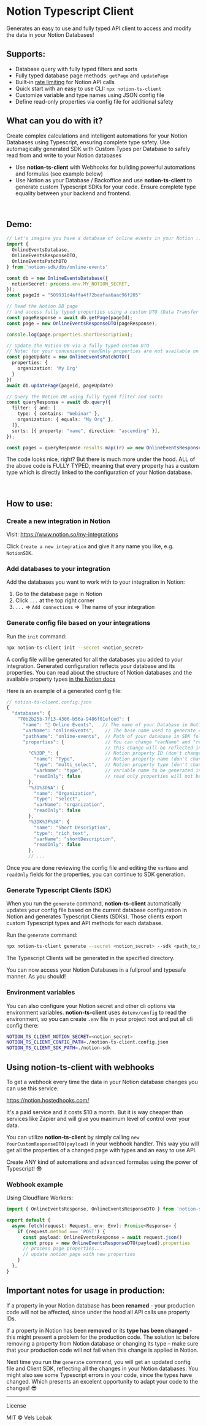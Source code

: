 # Notion Typescript Client

Generates an easy to use and fully typed API client to access and modify the data in your Notion Databases!

## Supports:

- Database query with fully typed filters and sorts
- Fully typed database page methods: `getPage` and `updatePage`
- Built-in <a href="https://developers.notion.com/reference/request-limits" target="_blank">rate limiting</a> for Notion API calls
- Quick start with an easy to use CLI: `npx notion-ts-client`
- Customize variable and type names using JSON config file
- Define read-only properties via config file for additional safety

## What can you do with it?

Create complex calculations and intelligent automations for your Notion Databases using Typescript, ensuring complete type safety. Use automagically generated SDK with Custom Types per Database to safely read from and write to your Notion databases

- Use **notion-ts-client** with Webhooks for building powerful automations and formulas (see example below)
- Use Notion as your Database / Backoffice and use **notion-ts-client** to generate custom Typescript SDKs for your code. Ensure complete type equality between your backend and frontend.

<br/>

## Demo:

```ts
// Let's imagine you have a database of online events in your Notion :)
import {
  OnlineEventsDatabase,
  OnlineEventsResponseDTO,
  OnlineEventsPatchDTO
} from 'notion-sdk/dbs/online-events'

const db = new OnlineEventsDatabase({
  notionSecret: process.env.MY_NOTION_SECRET,
});
const pageId = "509931d4affa4f72beafaa6aac96f205"

// Read the Notion DB page
// and access fully typed properties using a custom DTO (Data Transfer Object)
const pageResponse = await db.getPage(pageId);
const page = new OnlineEventsResponseDTO(pageResponse);

console.log(page.properties.shortDescription);

// Update the Notion DB via a fully typed custom DTO
// Note: for your convenience readOnly properties are not available on PatchDTO
const pageUpdate = new OnlineEventsPatchDTO({
  properties: {
    organization: 'My Org'
  }
})
await db.updatePage(pageId, pageUpdate)

// Query the Notion DB using fully typed filter and sorts
const queryResponse = await db.query({
  filter: { and: [
    type: { contains: "Webinar" },
    organization: { equals: "My Org" },
  ]},
  sorts: [{ property: "name", direction: "ascending" }],
});

const pages = queryResponse.results.map((r) => new OnlineEventsResponseDTO(r));
```

The code looks nice, right? But there is much more under the hood.
ALL of the above code is FULLY TYPED, meaning that every property has a custom type which is directly linked to the configuration of your Notion database.

<br/>

## How to use:

### Create a new integration in Notion

Visit: https://www.notion.so/my-integrations

Click `Create a new integration` and give it any name you like, e.g. `NotionSDK`.

### Add databases to your integration

Add the databases you want to work with to your integration in Notion:

1. Go to the database page in Notion
2. Click `...` at the top right corner
3. `...` => `Add connections` => The name of your integration

### Generate config file based on your integrations

Run the `init` command:

```sh
npx notion-ts-client init --secret <notion_secret>
```

A config file will be generated for all the databases you added to your integration. Generated configuration reflects your database and its properties. You can read about the structure of Notion databases and the available property types <a href="https://developers.notion.com/docs/working-with-databases#structure" target="_blank">in the Notion docs</a>

Here is an example of a generated config file:

```ts
// notion-ts-client.config.json
{
  "databases": {
    "70b2b25b-7f13-4306-b56a-9486f01efced": {
      "name": "🎫 Online Events",   // The name of your Database in Notion (don't change)
      "varName": "onlineEvents",    // The base name used to generate custom types for your Database
      "pathName": "online-events",  // Path of your database in SDK folder (<sdk-path>/dbs/online-events)
      "properties": {               // You can change "varName" and "readOnly" fields for each property
                                    // This change will be reflected in the generated SDK
        "C%3DP_": {                 // Notion property ID (don't change)
          "name": "Type",           // Notion property name (don't change)
          "type": "multi_select",   // Notion property type (don't change)
          "varName": "type",        // variable name to be generated in the SDK
          "readOnly": false         // read only properties will not be available in DTOs used for writes
        },
        "%3D%3DNA": {
          "name": "Organization",
          "type": "select",
          "varName": "organization",
          "readOnly": false
        },
        "%3DK%3F%3A": {
          "name": "Short Description",
          "type": "rich_text",
          "varName": "shortDescription",
          "readOnly": false
        },
        // ...
```

Once you are done reviewing the config file and editing the `varName` and `readOnly` fields for the properties, you can continue to SDK generation.

### Generate Typescript Clients (SDK)

When you run the `generate` command, **notion-ts-client** automatically updates your config file based on the current database configuration in Notion and generates Typescript Clients (SDKs). Those clients export custom Typescript types and API methods for each database.

Run the `generate` command:

```sh
npx notion-ts-client generate --secret <notion_secret> --sdk <path_to_sdk>
```

The Typescript Clients will be generated in the specified directory.

You can now access your Notion Databases in a fullproof and typesafe manner. As you should!

### Environment variables

You can also configure your Notion secret and other cli options via environment variables. **notion-ts-client** uses `dotenv/config` to read the environment, so you can create `.env` file in your project root and put all cli config there:

```sh
NOTION_TS_CLIENT_NOTION_SECRET=<notion_secret>
NOTION_TS_CLIENT_CONFIG_PATH=./notion-ts-client.config.json
NOTION_TS_CLIENT_SDK_PATH=./notion-sdk
```

## Using notion-ts-client with webhooks

To get a webhook every time the data in your Notion database changes you can use this service:

https://notion.hostedhooks.com/

It's a paid service and it costs $10 a month. But it is way cheaper than services like Zapier and will give you maximum level of control over your data.

You can utilize **notion-ts-client** by simply calling `new YourCustomResponseDTO(payload)` in your webhook handler. This way you will get all the properties of a changed page with types and an easy to use API.

Create ANY kind of automations and advanced formulas using the power of Typescript! 😎

### Webhook example

Using Cloudflare Workers:

```ts
import { OnlineEventsResponse, OnlineEventsResponseDTO } from 'notion-sdk/dbs/online-events'

export default {
  async fetch(request: Request, env: Env): Promise<Response> {
    if (request.method === 'POST') {
      const payload: OnlineEventsResponse = await request.json()
      const props = new OnlineEventsResponseDTO(payload).properties
      // process page properties...
      // update notion page with new properties
    }
  },
}
```

## Important notes for usage in production:

If a property in your Notion database has been **renamed** - your production code will not be affected, since under the hood all API calls use property IDs.

If a property in Notion has been **removed** or its **type has been changed** - this might present a problem for the production code. The solution is: before removing a property from Notion database or changing its type – make sure that your production code will not fail when this change is applied in Notion.

Next time you run the `generate` command, you will get an updated config file and Client SDK, reflecting all the changes in your Notion databases. You might also see some Typescript errors in your code, since the types have changed. Which presents an excelent opportunity to adapt your code to the changes! 😎

---

License

MIT © Vels Lobak

